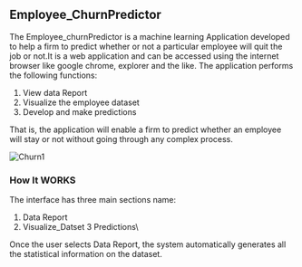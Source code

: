 ## Employee_ChurnPredictor
The Employee_churnPredictor is a machine learning Application developed to help a firm to predict whether or not a particular employee will quit the job or not.It is a web application and can be accessed using the internet browser like  google chrome, explorer and the like. The application performs the following functions:
1. View data Report
2. Visualize the employee dataset
3. Develop and make predictions

That is, the application will enable a firm to predict whether an employee will stay or not without going through any complex process.

![Churn1](https://user-images.githubusercontent.com/68768460/93776747-6a868380-fc13-11ea-979a-3054578e5dd0.png)

### How It WORKS
The interface has three main sections name:
1. Data Report
2. Visualize_Datset
3 Predictions\

Once the user selects Data Report, the system automatically generates all the statistical information on the dataset.


